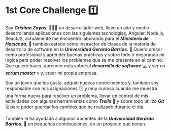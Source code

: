 
# 1st Core Challenge 1️⃣

Soy ***Cristian Zayas***, 👨🏻‍💻 un desarrollador web, llevo un año y medio desarrollando aplicaciones con las siguientes tecnologías, Angular, Node.js, ReactJS, actualmente me encuentro laborando para el ***Ministerio de Hacienda***, 🏫 también estado como instructor de clases de la materia de desarrollo de software en la ***Universidad Gerardo Barrios***. 🏫 Quiero crecer como profesional y aprender buenas prácticas y sobre todo ir mejorando mi lógica para poder resolver los problemas que se me presente en el camino. Que quiero hacer, aprender más sobre el ***desarrollo de software*** 💻 y ser un ***scrum master*** v y, crear mi propia empresa.

Soy un joven que les gusta, adquirí nuevos conocimientos y, también soy responsable con mis asignaciones  🕒 y muy curioso cuando me muestra una forma nueva para resolver un problema, llevar un control de mis actividades con algunas herramientas como ***Trello*** 📒 y sobre todo utilizo ***Git*** 🗒 para poder guardar los cambios que he realizado durante el día.

También le ha ayudado a algunos docentes de la ***Universidad Gerardo Barrios***, 🏫 en pequeñas contribuciones, en un proyecto que tienen.
